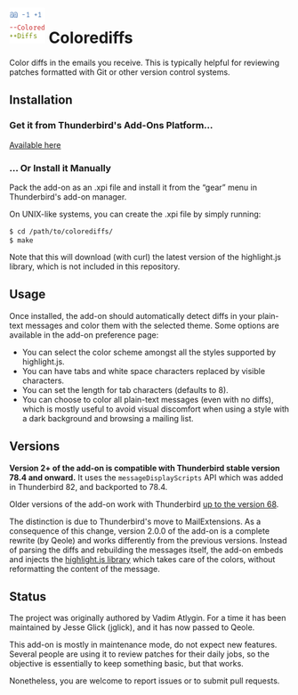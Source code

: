 # ![Add-on icon](misc/icon.png) Colorediffs

Color diffs in the emails you receive. This is typically helpful for reviewing
patches formatted with Git or other version control systems.

## Installation

### Get it from Thunderbird's Add-Ons Platform…

[Available here](https://addons.thunderbird.net/en-US/thunderbird/addon/colored-diffs/)

### … Or Install it Manually

Pack the add-on as an .xpi file and install it from the “gear” menu in
Thunderbird's add-on manager.

On UNIX-like systems, you can create the .xpi file by simply running:

    $ cd /path/to/colorediffs/
    $ make

Note that this will download (with curl) the latest version of the highlight.js
library, which is not included in this repository.

## Usage

Once installed, the add-on should automatically detect diffs in your plain-text
messages and color them with the selected theme. Some options are available in
the add-on preference page:

- You can select the color scheme amongst all the styles supported by
  highlight.js.
- You can have tabs and white space characters replaced by visible characters.
- You can set the length for tab characters (defaults to 8).
- You can choose to color all plain-text messages (even with no diffs), which is
  mostly useful to avoid visual discomfort when using a style with a dark
  background and browsing a mailing list.

## Versions

**Version 2+ of the add-on is compatible with Thunderbird stable version 78.4
and onward.** It uses the `messageDisplayScripts` API which was added in
Thunderbird 82, and backported to 78.4.

Older versions of the add-on work with Thunderbird
[up to the version 68](https://github.com/Qeole/colorediffs/tree/e51d1aab6390d11a5ee2ec84e1cf42fd08564a41#version-notes).

The distinction is due to Thunderbird's move to MailExtensions. As a
consequence of this change, version 2.0.0 of the add-on is a complete rewrite
(by Qeole) and works differently from the previous versions. Instead of parsing
the diffs and rebuilding the messages itself, the add-on embeds and injects the
[highlight.js library](https://highlightjs.org/) which takes care of the
colors, without reformatting the content of the message.

## Status

The project was originally authored by Vadim Atlygin. For a time it has
been maintained by Jesse Glick (jglick), and it has now passed to Qeole.

This add-on is mostly in maintenance mode, do not expect new features. Several
people are using it to review patches for their daily jobs, so the objective is
essentially to keep something basic, but that works.

Nonetheless, you are welcome to report issues or to submit pull requests.
